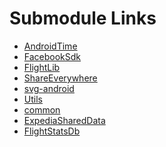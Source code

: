 Submodule Links
===============

 * [AndroidTime](https://github.com/ExpediaInc/ewe-android-time)
 * [FacebookSdk](https://github.com/ExpediaInc/ewe-android-facebook-sdk)
 * [FlightLib](https://github.com/ExpediaInc/ewe-android-flight-lib)
 * [ShareEverywhere](https://github.com/ExpediaInc/ewe-android-share-everywhere)
 * [svg-android](https://github.com/ExpediaInc/ewe-android-svg-android)
 * [Utils](https://github.com/ExpediaInc/ewe-android-utils)
 * [common](https://github.com/ExpediaInc/ewe-android-common)
 * [ExpediaSharedData](https://github.com/ExpediaInc/ewe-nativeapps-shared-data)
 * [FlightStatsDb](https://github.com/ExpediaInc/ewe-android-flight-stats-db)